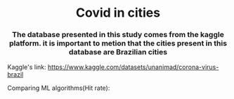 <h1 align='center'>Covid in cities</h1>
<h3 align='center'>The database presented in this study comes from the kaggle platform. it is important to metion that the cities present in this database are Brazilian cities</h3>

Kaggle's link: https://www.kaggle.com/datasets/unanimad/corona-virus-brazil

Comparing ML algorithms(Hit rate):

<i></i>
